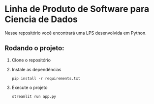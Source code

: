 # Linha de Produto de Software para Ciencia de Dados
Nesse repositório você encontrará uma LPS desenvolvida em Python.

## Rodando o projeto:
1. Clone o repositório
2. Instale as dependências

    ```pip install -r requirements.txt```
    
3. Execute o projeto

    ```streamlit run app.py```
